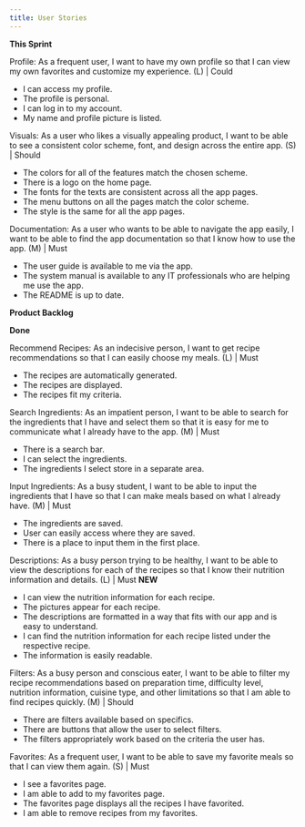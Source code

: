 ```yaml
---
title: User Stories
---
```








**This Sprint**

Profile: As a frequent user, I want to have my own profile so that I can view my own favorites and customize my experience. (L) | Could
- I can access my profile.
- The profile is personal.
- I can log in to my account.
- My name and profile picture is listed.

Visuals: As a user who likes a visually appealing product, I want to be able to see a consistent color scheme, font, and design across the entire app. (S) | Should
- The colors for all of the features match the chosen scheme.
- There is a logo on the home page.
- The fonts for the texts are consistent across all the app pages.
- The menu buttons on all the pages match the color scheme.
- The style is the same for all the app pages.

Documentation: As a user who wants to be able to navigate the app easily, I want to be able to find the app documentation so that I know how to use the app. (M) | Must
- The user guide is available to me via the app.
- The system manual is available to any IT professionals who are helping me use the app.
- The README is up to date.

**Product Backlog**



**Done**

Recommend Recipes: As an indecisive person, I want to get recipe recommendations so that I can easily choose my meals. (L) | Must
- The recipes are automatically generated.
- The recipes are displayed.
- The recipes fit my criteria.

Search Ingredients: As an impatient person, I want to be able to search for the ingredients that I have and select them so that it is easy for me to communicate what I already have to the app. (M) | Must
- There is a search bar.
- I can select the ingredients.
- The ingredients I select store in a separate area.

Input Ingredients: As a busy student, I want to be able to input the ingredients that I have so that I can make meals based on what I already have. (M) | Must
- The ingredients are saved.
- User can easily access where they are saved.
- There is a place to input them in the first place.

Descriptions: As a busy person trying to be healthy, I want to be able to view the descriptions for each of the recipes so that I know their nutrition information and details. (L) | Must **NEW**
- I can view the nutrition information for each recipe.
- The pictures appear for each recipe.
- The descriptions are formatted in a way that fits with our app and is easy to understand.
- I can find the nutrition information for each recipe listed under the respective recipe.
- The information is easily readable.

Filters: As a busy person and conscious eater, I want to be able to filter my recipe recommendations based on preparation time, difficulty level, nutrition information, cuisine type, and other limitations so that I am able to find recipes quickly. (M) | Should
- There are filters available based on specifics.
- There are buttons that allow the user to select filters.
- The filters appropriately work based on the criteria the user has.

Favorites: As a frequent user, I want to be able to save my favorite meals so that I can view them again. (S) | Must
- I see a favorites page.
- I am able to add to my favorites page.
- The favorites page displays all the recipes I have favorited.
- I am able to remove recipes from my favorites.